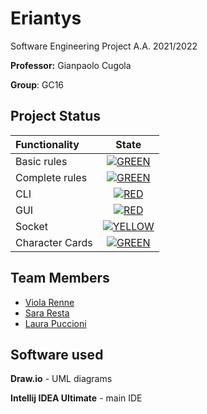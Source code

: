 # Eriantys

Software Engineering Project A.A. 2021/2022

**Professor:** Gianpaolo Cugola  

**Group**: GC16

## Project Status

| Functionality | State |
|:-----------------------|:------------------------------------:|
| Basic rules | [![GREEN](https://via.placeholder.com//15/44bb44/44bb44)](#) |
| Complete rules | [![GREEN](https://via.placeholder.com//15/44bb44/44bb44)](#) |
| CLI | [![RED](https://via.placeholder.com//15/f03c15/f03c15)](#) |
| GUI | [![RED](https://via.placeholder.com//15/f03c15/f03c15)](#) |
| Socket | [![YELLOW](https://via.placeholder.com//15/ffdd00/ffdd00)](#) |
| Character Cards | [![GREEN](https://via.placeholder.com//15/44bb44/44bb44)](#) |

<!--
[![RED](https://via.placeholder.com//15/f03c15/f03c15)](#)
[![YELLOW](https://via.placeholder.com//15/ffdd00/ffdd00)](#)
[![GREEN](https://via.placeholder.com//15/44bb44/44bb44)](#)
-->


## Team Members
* [Viola Renne](https://github.com/viols-code)
* [Sara Resta](https://github.com/sararesta)
* [Laura Puccioni](https://github.com/LaP19)

## Software used
**Draw.io** - UML diagrams

**Intellij IDEA Ultimate** - main IDE
